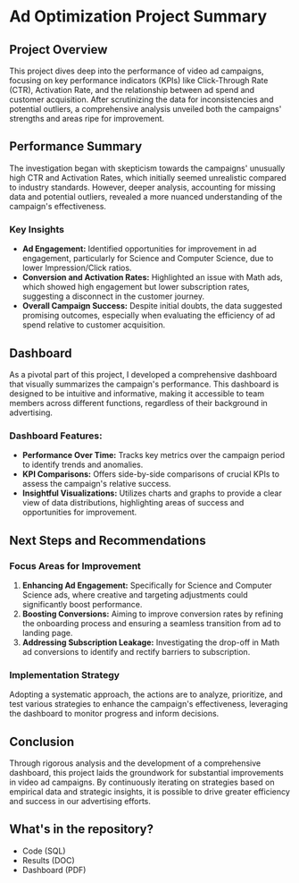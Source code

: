 # Ad Optimization Project Summary

## Project Overview

This project dives deep into the performance of video ad campaigns, focusing on key performance indicators (KPIs) like Click-Through Rate (CTR), Activation Rate, and the relationship between ad spend and customer acquisition. After scrutinizing the data for inconsistencies and potential outliers, a comprehensive analysis unveiled both the campaigns' strengths and areas ripe for improvement.

## Performance Summary

The investigation began with skepticism towards the campaigns' unusually high CTR and Activation Rates, which initially seemed unrealistic compared to industry standards. However, deeper analysis, accounting for missing data and potential outliers, revealed a more nuanced understanding of the campaign's effectiveness.

### Key Insights

- **Ad Engagement:** Identified opportunities for improvement in ad engagement, particularly for Science and Computer Science, due to lower Impression/Click ratios.
- **Conversion and Activation Rates:** Highlighted an issue with Math ads, which showed high engagement but lower subscription rates, suggesting a disconnect in the customer journey.
- **Overall Campaign Success:** Despite initial doubts, the data suggested promising outcomes, especially when evaluating the efficiency of ad spend relative to customer acquisition.

## Dashboard

As a pivotal part of this project, I developed a comprehensive dashboard that visually summarizes the campaign's performance. This dashboard is designed to be intuitive and informative, making it accessible to team members across different functions, regardless of their background in advertising.

### Dashboard Features:

- **Performance Over Time:** Tracks key metrics over the campaign period to identify trends and anomalies.
- **KPI Comparisons:** Offers side-by-side comparisons of crucial KPIs to assess the campaign's relative success.
- **Insightful Visualizations:** Utilizes charts and graphs to provide a clear view of data distributions, highlighting areas of success and opportunities for improvement.

## Next Steps and Recommendations

### Focus Areas for Improvement

1. **Enhancing Ad Engagement:** Specifically for Science and Computer Science ads, where creative and targeting adjustments could significantly boost performance.
2. **Boosting Conversions:** Aiming to improve conversion rates by refining the onboarding process and ensuring a seamless transition from ad to landing page.
3. **Addressing Subscription Leakage:** Investigating the drop-off in Math ad conversions to identify and rectify barriers to subscription.

### Implementation Strategy

Adopting a systematic approach, the actions are to analyze, prioritize, and test various strategies to enhance the campaign's effectiveness, leveraging the dashboard to monitor progress and inform decisions.

## Conclusion

Through rigorous analysis and the development of a comprehensive dashboard, this project laids the groundwork for substantial improvements in video ad campaigns. By continuously iterating on strategies based on empirical data and strategic insights, it is possible to drive greater efficiency and success in our advertising efforts.

## What's in the repository?

- Code (SQL)
- Results (DOC)
- Dashboard (PDF)

